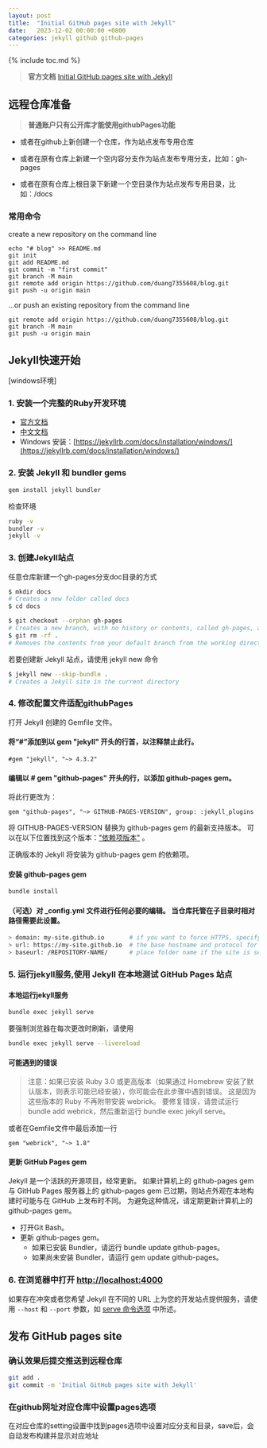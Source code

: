 ```yaml
---
layout: post
title:  "Initial GitHub pages site with Jekyll"
date:   2023-12-02 00:00:00 +0800
categories: jekyll github github-pages
---
```

{% include toc.md %}

>  **官方文档** [ Initial GitHub pages site with Jekyll](https://docs.github.com/zh/pages/setting-up-a-github-pages-site-with-jekyll/creating-a-github-pages-site-with-jekyll)


## 远程仓库准备

> **普通账户只有公开库才能使用githubPages功能**
> 
* 或者在github上新创建一个仓库，作为站点发布专用仓库

* 或者在原有仓库上新建一个空内容分支作为站点发布专用分支，比如：gh-pages

* 或者在原有仓库上根目录下新建一个空目录作为站点发布专用目录，比如：/docs


### 常用命令

create a new repository on the command line

```
echo "# blog" >> README.md
git init
git add README.md
git commit -m "first commit"
git branch -M main
git remote add origin https://github.com/duang7355608/blog.git
git push -u origin main
```

…or push an existing repository from the command line

```
git remote add origin https://github.com/duang7355608/blog.git
git branch -M main
git push -u origin main
```
## Jekyll快速开始

[windows环境]

### 1. 安装一个完整的Ruby开发环境
- [官方文档](https://jekyllrb.com/docs/installation/)
- [中文文档](https://www.jekyll.com.cn/docs/installation/)
- Windows 安装：[https://jekyllrb.com/docs/installation/windows/](https://jekyllrb.com/docs/installation/windows/)

### 2. 安装 Jekyll 和 bundler gems
   ```bash
   gem install jekyll bundler
   ```
检查环境
   ```bash
  ruby -v
  bundler -v
  jekyll -v
   ```

### 3. 创建Jekyll站点

任意仓库新建一个gh-pages分支doc目录的方式
   ```bash
$ mkdir docs
# Creates a new folder called docs
$ cd docs

$ git checkout --orphan gh-pages
# Creates a new branch, with no history or contents, called gh-pages, and switches to the gh-pages branch
$ git rm -rf .
# Removes the contents from your default branch from the working directory
   ```
若要创建新 Jekyll 站点，请使用 jekyll new 命令

   ```bash
$ jekyll new --skip-bundle .
# Creates a Jekyll site in the current directory
   ```


### 4. 修改配置文件适配githubPages

打开 Jekyll 创建的 Gemfile 文件。

#### 将“#”添加到以 gem "jekyll" 开头的行首，以注释禁止此行。
   ```
#gem "jekyll", "~> 4.3.2"
   ```
#### 编辑以 # gem "github-pages" 开头的行，以添加 github-pages gem。 
将此行更改为：
   ```
gem "github-pages", "~> GITHUB-PAGES-VERSION", group: :jekyll_plugins
   ```
将 GITHUB-PAGES-VERSION 替换为 github-pages gem 的最新支持版本。 可以在以下位置找到这个版本：["依赖项版本"](https://pages.github.com/versions/) 。

正确版本的 Jekyll 将安装为 github-pages gem 的依赖项。

#### 安装 github-pages gem
```bash
bundle install
```

#### （可选）对 _config.yml 文件进行任何必要的编辑。 当仓库托管在子目录时相对路径需要此设置。 
 ```bash
> domain: my-site.github.io       # if you want to force HTTPS, specify the domain without the http at the start, e.g. example.com
> url: https://my-site.github.io  # the base hostname and protocol for your site, e.g. http://example.com
> baseurl: /REPOSITORY-NAME/      # place folder name if the site is served in a subfolder
 ```


### 5. 运行jekyll服务,使用 Jekyll 在本地测试 GitHub Pages 站点

#### 本地运行jekyll服务
  ```bash
  bundle exec jekyll serve
  ```
  要强制浏览器在每次更改时刷新，请使用
  ```bash
  bundle exec jekyll serve --livereload
  ```
#### 可能遇到的错误
> 注意：如果已安装 Ruby 3.0 或更高版本（如果通过 Homebrew 安装了默认版本，则表示可能已经安装），你可能会在此步骤中遇到错误。 这是因为这些版本的 Ruby 不再附带安装 webrick。
要修复错误，请尝试运行 bundle add webrick，然后重新运行 bundle exec jekyll serve。

或者在Gemfile文件中最后添加一行
```
gem "webrick", "~> 1.8"
```

#### 更新 GitHub Pages gem

Jekyll 是一个活跃的开源项目，经常更新。 如果计算机上的 github-pages gem 与 GitHub Pages 服务器上的 github-pages gem 已过期，则站点外观在本地构建时可能与在 GitHub 上发布时不同。 为避免这种情况，请定期更新计算机上的 github-pages gem。
 - 打开Git Bash。
 - 更新 github-pages gem。
   - 如果已安装 Bundler，请运行 bundle update github-pages。
   - 如果尚未安装 Bundler，请运行 gem update github-pages。


### 6. 在浏览器中打开 [http://localhost:4000](http://localhost:4000)

如果存在冲突或者您希望 Jekyll 在不同的 URL 上为您的开发站点提供服务，请使用 `--host` 和 `--port` 参数，如 [serve 命令选项](https://jekyllrb.com/docs/configuration/options/#serve-command-options) 中所述。


## 发布 GitHub pages site
###  确认效果后提交推送到远程仓库

  ```bash
git add .
git commit -m 'Initial GitHub pages site with Jekyll'
  ```

###  在github网址对应仓库中设置pages选项
 在对应仓库的setting设置中找到pages选项中设置对应分支和目录，save后，会自动发布构建并显示对应地址